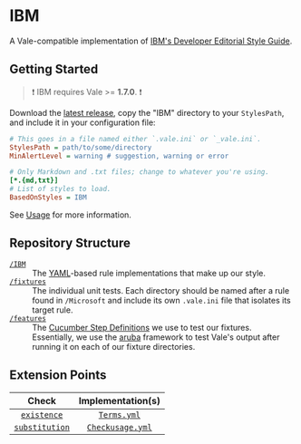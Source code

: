 # IBM
A Vale-compatible implementation of [IBM's Developer Editorial Style Guide](https://www.ibm.com/developerworks/library/styleguidelines/index.html).

## Getting Started

> :exclamation: IBM requires Vale >= **1.7.0**. :exclamation:

Download the [latest release](https://github.com/errata-ai/IBM/releases), copy the "IBM" directory to your `StylesPath`, and include it in your configuration file:

```ini
# This goes in a file named either `.vale.ini` or `_vale.ini`.
StylesPath = path/to/some/directory
MinAlertLevel = warning # suggestion, warning or error

# Only Markdown and .txt files; change to whatever you're using.
[*.{md,txt}]
# List of styles to load.
BasedOnStyles = IBM
```

See [Usage](https://github.com/errata-ai/vale/#usage) for more information.

## Repository Structure

<dl>
  <dt><a href="https://github.com/errata-ai/IBM/tree/master/IBM"><code>/IBM</code></a></dt>
  <dd>The <a href="http://yaml.org/">YAML</a>-based rule implementations that make up our style.</dd>

  <dt><a href="https://github.com/errata-ai/IBM/tree/master/fixtures"><code>/fixtures</code></a></dt>
  <dd>The individual unit tests. Each directory should be named after a rule found in <code>/Microsoft</code> and include its own <code>.vale.ini</code> file that isolates its target rule.</dd>

  <dt><a href="https://github.com/errata-ai/IBM/tree/master/features"><code>/features</code></a></dt>
  <dd>The <a href="https://docs.cucumber.io/cucumber/step-definitions/">Cucumber Step Definitions</a> we use to test our fixtures. Essentially, we use the <a href="https://github.com/cucumber/aruba">aruba</a> framework to test Vale's output after running it on each of our fixture directories.</dd>
</dl>

## Extension Points

|   Check    |                    Implementation(s)                   |
|:------------:|:---------------------------------------------------:|
| [`existence`](https://errata-ai.github.io/vale/styles/#existence)  | [`Terms.yml`](https://github.com/errata-ai/IBM/blob/master/IBM/Terms.yml) |
| [`substitution`](https://errata-ai.github.io/vale/styles/#substitution)  | [`Checkusage.yml`](https://github.com/errata-ai/Microsoft/blob/master/Microsoft/Checkusage.yml) |
